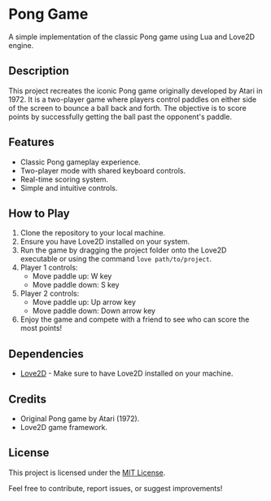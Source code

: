 # Pong Game

A simple implementation of the classic Pong game using Lua and Love2D engine.

## Description

This project recreates the iconic Pong game originally developed by Atari in 1972. It is a two-player game where players control paddles on either side of the screen to bounce a ball back and forth. The objective is to score points by successfully getting the ball past the opponent's paddle.

## Features

- Classic Pong gameplay experience.
- Two-player mode with shared keyboard controls.
- Real-time scoring system.
- Simple and intuitive controls.

## How to Play

1. Clone the repository to your local machine.
2. Ensure you have Love2D installed on your system.
3. Run the game by dragging the project folder onto the Love2D executable or using the command `love path/to/project`.
4. Player 1 controls:
   - Move paddle up: W key
   - Move paddle down: S key
5. Player 2 controls:
   - Move paddle up: Up arrow key
   - Move paddle down: Down arrow key
6. Enjoy the game and compete with a friend to see who can score the most points!

## Dependencies

- [Love2D](https://love2d.org/) - Make sure to have Love2D installed on your machine.

## Credits

- Original Pong game by Atari (1972).
- Love2D game framework.

## License

This project is licensed under the [MIT License](LICENSE).

Feel free to contribute, report issues, or suggest improvements!
